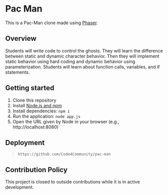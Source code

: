 # Pac Man

This is a Pac-Man clone made using [Phaser](https://phaser.io/).

## Overview
Students will write code to control the ghosts. They will learn the difference between static and dynamic character behavior. Then they will implement static behavior using hard coding and dynamic behavior using parameterization. Students will learn about function calls, variables, and if statements.

## Getting started
1. Clone this repository
1. Install [Node.js and npm](https://nodejs.org/en/download/)
1. Install dependencies: `npm i`
1. Run the application: `node app.js`
1. Open the URL given by Node in your browser (e.g., http://localhost:8080)

## Deployment
> `https://github.com/Code4Community/pac-man`

## Contribution Policy
This project is closed to outside contributions while it is in active development.
